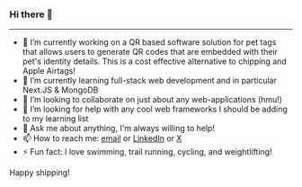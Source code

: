 ### Hi there 👋

---

- 🔭 I’m currently working on a QR based software solution for pet tags that allows users to generate QR codes that are embedded with their pet's identity details. This is a cost effective alternative to chipping and Apple Airtags!
- 🌱 I’m currently learning full-stack web development and in particular Next.JS & MongoDB
- 👯 I’m looking to collaborate on just about any web-applications (hmu!)
- 🤔 I’m looking for help with any cool web frameworks I should be adding to my learning list
- 💬 Ask me about anything, I'm always willing to help!
- 📫 How to reach me: [email](karlmeiermattern@gmail.com) or [LinkedIn](https://www.linkedin.com/in/karl-alexander-meier-mattern-16a3b919a/) or [X](https://twitter.com/Champagne_Col)
- ⚡ Fun fact: I love swimming, trail running, cycling, and weightlifting!

Happy shipping!

